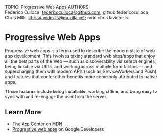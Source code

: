 TOPIC: Progressive Web Apps
AUTHORS: Federico Culloca; federicoculloca@github.com; github:federicoculloca
         Chris Mills; chrisdavidmills@mozilla.net; mdn:chrisdavidmills

# Progressive Web Apps

Progressive web apps is a term used to describe the modern state of web app development.
This involves taking standard web sites/apps that enjoy all the best parts of the Web —
such as discoverability via search engines, being linkable via URLs, and working across
multiple form factors — and supercharging them with modern APIs
(such as ServiceWorkers and Push) and features that confer other benefits
more commonly attributed to native apps.

These features include being installable, working offline, and being easy to sync with
and re-engage the user from the server.

## Learn More

- The [App Center](https://wiki.developer.mozilla.org/en-US/docs/Web/Apps) on MDN
- [Progressive web apps](https://developers.google.com/web/progressive-web-apps) on Google Developers

